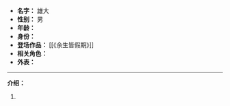 
- **名字：** 雄大
- **性别：** 男
- **年龄：** 
- **身份：** 
- **登场作品：** [[《余生皆假期》]]
- **相关角色：** 
- **外表：** 

---

**介绍：** 

1. 
